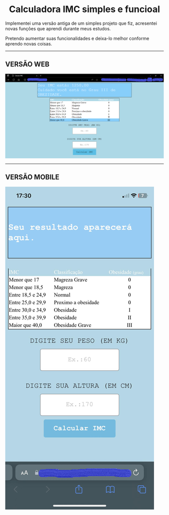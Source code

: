 <h1 style="text-align:center"> Calculadora IMC  simples e funcioal </h1>

Implementei uma versão antiga de um simples projeto que fiz, acresentei novas funções que aprendi durante meus estudos. 

Pretendo aumentar suas funcionalidades e deixa-lo melhor conforme aprendo novas coisas.

<hr>

## VERSÃO WEB 
![DESKTOP](img-git/image.png)

<hr>

## VERSÃO MOBILE
![MOBILE](img-git/image-1.png)